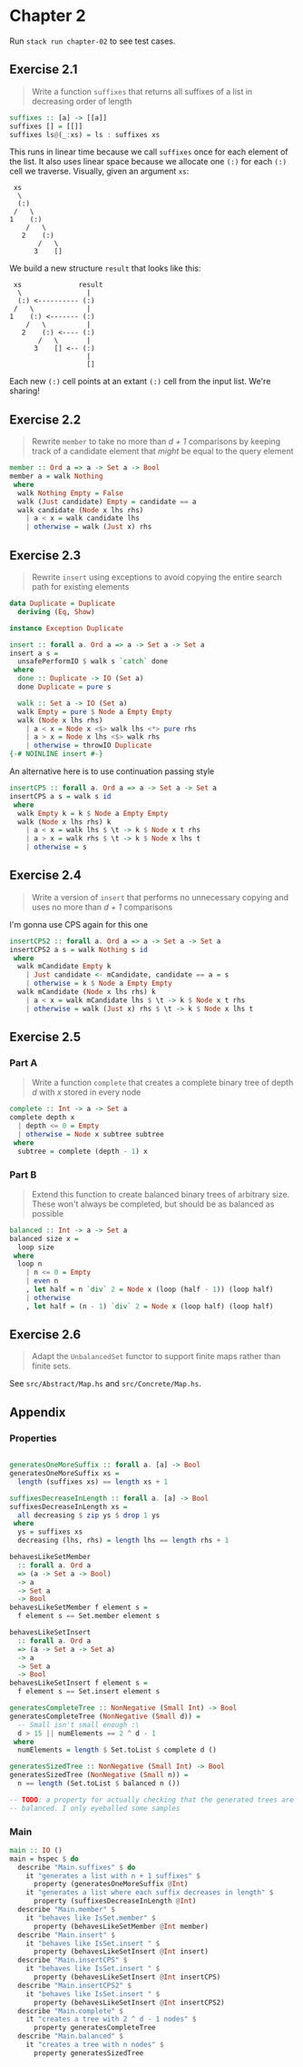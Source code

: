 <!--
```haskell
{-# LANGUAGE TypeApplications #-}
{-# LANGUAGE ScopedTypeVariables #-}

module Main where

import Prelude

import qualified Abstract.Set as Set
import Concrete.Set (Set(..))
import qualified Concrete.Set as Set
import Control.Exception (Exception, catch, throwIO)
import System.IO.Unsafe (unsafePerformIO)
import Test.Hspec
import Test.QuickCheck
```
-->

# Chapter 2

Run `stack run chapter-02` to see test cases.


## Exercise 2.1

> Write a function `suffixes` that returns all suffixes of a list in
> decreasing order of length

```haskell
suffixes :: [a] -> [[a]]
suffixes [] = [[]]
suffixes ls@(_:xs) = ls : suffixes xs
```

This runs in linear time because we call `suffixes` once for each element
of the list. It also uses linear space because we allocate one `(:)` for each
`(:)` cell we traverse. Visually, given an argument `xs`:

```plaintext
 xs
  \
  (:)
 /   \
1    (:)
    /   \
   2    (:)
       /   \
      3    []
```

We build a new structure `result` that looks like this:

```plaintext
 xs              result
  \                |
  (:) <---------- (:)
 /   \             |
1    (:) <------- (:)
    /   \          |
   2    (:) <---- (:)
       /   \       |
      3    [] <-- (:)
                   |
                   []
```

Each new `(:)` cell points at an extant `(:)` cell from the input list.
We're sharing!


## Exercise 2.2

> Rewrite `member` to take no more than _d + 1_ comparisons by keeping
> track of a candidate element that _might_ be equal to the query element

```haskell
member :: Ord a => a -> Set a -> Bool
member a = walk Nothing
 where
  walk Nothing Empty = False
  walk (Just candidate) Empty = candidate == a
  walk candidate (Node x lhs rhs)
    | a < x = walk candidate lhs
    | otherwise = walk (Just x) rhs
```

## Exercise 2.3

> Rewrite `insert` using exceptions to avoid copying the entire search
> path for existing elements

```haskell
data Duplicate = Duplicate
  deriving (Eq, Show)

instance Exception Duplicate

insert :: forall a. Ord a => a -> Set a -> Set a
insert a s =
  unsafePerformIO $ walk s `catch` done
 where
  done :: Duplicate -> IO (Set a)
  done Duplicate = pure s

  walk :: Set a -> IO (Set a)
  walk Empty = pure $ Node a Empty Empty
  walk (Node x lhs rhs)
    | a < x = Node x <$> walk lhs <*> pure rhs
    | a > x = Node x lhs <$> walk rhs
    | otherwise = throwIO Duplicate
{-# NOINLINE insert #-}
```

An alternative here is to use continuation passing style

```haskell
insertCPS :: forall a. Ord a => a -> Set a -> Set a
insertCPS a s = walk s id
 where
  walk Empty k = k $ Node a Empty Empty
  walk (Node x lhs rhs) k
    | a < x = walk lhs $ \t -> k $ Node x t rhs
    | a > x = walk rhs $ \t -> k $ Node x lhs t
    | otherwise = s
```

## Exercise 2.4

> Write a version of `insert` that performs no unnecessary copying and
> uses no more than _d + 1_ comparisons

I'm gonna use CPS again for this one

```haskell
insertCPS2 :: forall a. Ord a => a -> Set a -> Set a
insertCPS2 a s = walk Nothing s id
 where
  walk mCandidate Empty k
    | Just candidate <- mCandidate, candidate == a = s
    | otherwise = k $ Node a Empty Empty
  walk mCandidate (Node x lhs rhs) k
    | a < x = walk mCandidate lhs $ \t -> k $ Node x t rhs
    | otherwise = walk (Just x) rhs $ \t -> k $ Node x lhs t
```

## Exercise 2.5

### Part A

> Write a function `complete` that creates a complete binary tree
> of depth _d_ with _x_ stored in every node

```haskell
complete :: Int -> a -> Set a
complete depth x
  | depth <= 0 = Empty
  | otherwise = Node x subtree subtree
 where
  subtree = complete (depth - 1) x
```

### Part B

> Extend this function to create balanced binary trees of arbitrary
> size. These won't always be completed, but should be as balanced as
> possible

```haskell
balanced :: Int -> a -> Set a
balanced size x =
  loop size
 where
  loop n
    | n <= 0 = Empty
    | even n
    , let half = n `div` 2 = Node x (loop (half - 1)) (loop half)
    | otherwise
    , let half = (n - 1) `div` 2 = Node x (loop half) (loop half)
```

## Exercise 2.6

> Adapt the `UnbalancedSet` functor to support finite maps rather than
> finite sets.

See `src/Abstract/Map.hs` and `src/Concrete/Map.hs`.

## Appendix

### Properties

```haskell

generatesOneMoreSuffix :: forall a. [a] -> Bool
generatesOneMoreSuffix xs =
  length (suffixes xs) == length xs + 1

suffixesDecreaseInLength :: forall a. [a] -> Bool
suffixesDecreaseInLength xs =
  all decreasing $ zip ys $ drop 1 ys
 where
  ys = suffixes xs
  decreasing (lhs, rhs) = length lhs == length rhs + 1

behavesLikeSetMember
  :: forall a. Ord a
  => (a -> Set a -> Bool)
  -> a
  -> Set a
  -> Bool
behavesLikeSetMember f element s =
  f element s == Set.member element s

behavesLikeSetInsert
  :: forall a. Ord a
  => (a -> Set a -> Set a)
  -> a
  -> Set a
  -> Bool
behavesLikeSetInsert f element s =
  f element s == Set.insert element s

generatesCompleteTree :: NonNegative (Small Int) -> Bool
generatesCompleteTree (NonNegative (Small d)) =
  -- Small isn't small enough :\
  d > 15 || numElements == 2 ^ d - 1
 where
  numElements = length $ Set.toList $ complete d ()

generatesSizedTree :: NonNegative (Small Int) -> Bool
generatesSizedTree (NonNegative (Small n)) =
  n == length (Set.toList $ balanced n ())

-- TODO: a property for actually checking that the generated trees are
-- balanced. I only eyeballed some samples
```

### Main

```haskell
main :: IO ()
main = hspec $ do
  describe "Main.suffixes" $ do
    it "generates a list with n + 1 suffixes" $
      property (generatesOneMoreSuffix @Int)
    it "generates a list where each suffix decreases in length" $
      property (suffixesDecreaseInLength @Int)
  describe "Main.member" $
    it "behaves like IsSet.member" $
      property (behavesLikeSetMember @Int member)
  describe "Main.insert" $
    it "behaves like IsSet.insert " $
      property (behavesLikeSetInsert @Int insert)
  describe "Main.insertCPS" $
    it "behaves like IsSet.insert " $
      property (behavesLikeSetInsert @Int insertCPS)
  describe "Main.insertCPS2" $
    it "behaves like IsSet.insert " $
      property (behavesLikeSetInsert @Int insertCPS2)
  describe "Main.complete" $
    it "creates a tree with 2 ^ d - 1 nodes" $
      property generatesCompleteTree
  describe "Main.balanced" $
    it "creates a tree with n nodes" $
      property generatesSizedTree
```
